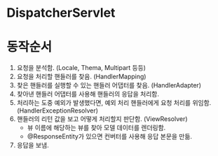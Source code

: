 # DispatcherServlet

# 동작순서
1. 요청을 분석함. (Locale, Thema, Multipart 등등)
2. 요청을 처리할 핸들러를 찾음. (HandlerMapping)
3. 찾은 핸들러를 실행할 수 있는 핸들러 어댑터를 찾음. (HandlerAdapter)
4. 찾아낸 핸들러 어댑터를 사용해 핸들러의 응답을 처리함.
5. 처리하는 도중 예외가 발생했다면, 예외 처리 핸들러에게 요청 처리를 위임함. (HandlerExceptionResolver)
6. 핸들러의 리턴 값을 보고 어떻게 처리할지 판단함. (ViewResolver)
    - 뷰 이름에 해당하는 뷰를 찾아 모델 데이터를 렌더링함.
    - @ResponseEntity가 있으면 컨버터를 사용해 응답 본문을 만듦.
7. 응답을 보냄.
